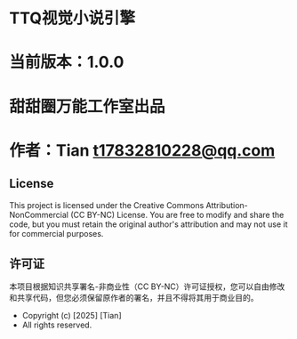# TTQ视觉小说引擎
# 当前版本：1.0.0
# 甜甜圈万能工作室出品
# 作者：Tian <t17832810228@qq.com>

## License
This project is licensed under the Creative Commons Attribution-NonCommercial (CC BY-NC) License. You are free to modify and share the code, but you must retain the original author's attribution and may not use it for commercial purposes.

## 许可证
本项目根据知识共享署名-非商业性（CC BY-NC）许可证授权，您可以自由修改和共享代码，但您必须保留原作者的署名，并且不得将其用于商业目的。


* Copyright (c) [2025] [Tian]
* All rights reserved.

